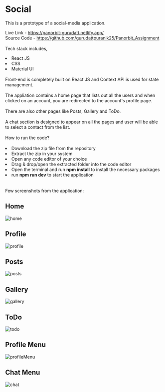 # Social

This is a prototype of a social-media application.

Live Link - https://panorbit-gurudatt.netlify.app/
</br>
Source Code - https://github.com/gurudattpuranik25/Panorbit_Assignment
</br>
</br>
Tech stack includes,
<li>React JS</li>
<li>CSS</li>
<li>Material UI</li>
</br>
Front-end is completely built on React JS and Context API is used for state management.
</br>
</br>
The appliation contains a home page that lists out all the users and when clicked on an account, you are redirected to the account's profile page. 
</br>
</br>
There are also other pages like Posts, Gallery and ToDo. 
</br>
</br>
A chat section is designed to appear on all the pages and user will be able to select a contact from the list.
</br>
</br>
How to run the code?
</br>
</br>
<li>Download the zip file from the repository</li>
<li>Extract the zip in your system</li>
<li>Open any code editor of your choice</li>
<li>Drag & drop/open the extracted folder into the code editor</li>
<li>Open the terminal and run <b>npm install</b> to install the necessary packages</li>
<li>run <b>npm run dev</b> to start the application</li>

</br>
</br>
Few screenshots from the application:

<h2>Home</h2>

![home](https://github.com/gurudattpuranik25/Panorbit_Assignment/assets/106954034/85a9a841-a439-4e6d-8f88-311a7a18e9d2)

<h2>Profile</h2>

![profile](https://github.com/gurudattpuranik25/Panorbit_Assignment/assets/106954034/f4788e37-7eac-48ca-90f0-cf77f322bf84)

<h2>Posts</h2>

![posts](https://github.com/gurudattpuranik25/Panorbit_Assignment/assets/106954034/eb040267-c15f-4344-81bb-f641701a776b)

<h2>Gallery</h2>

![gallery](https://github.com/gurudattpuranik25/Panorbit_Assignment/assets/106954034/12d39acf-202c-4468-8ff9-a6cb1a205f20)

<h2>ToDo</h2>

![todo](https://github.com/gurudattpuranik25/Panorbit_Assignment/assets/106954034/ceadc8da-b08b-45ee-82fa-87e5933a1210)

<h2>Profile Menu</h2>

![profileMenu](https://github.com/gurudattpuranik25/Panorbit_Assignment/assets/106954034/653ba6bf-d270-42c8-99f5-a27f8446f27e)

<h2>Chat Menu</h2>

![chat](https://github.com/gurudattpuranik25/Panorbit_Assignment/assets/106954034/88e7501b-daf0-4e5d-a9b1-f5c6340021c2)

